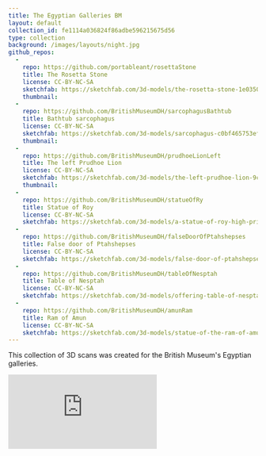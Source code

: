 ```yaml
---
title: The Egyptian Galleries BM
layout: default
collection_id: fe1114a036824f86adbe596215675d56
type: collection
background: /images/layouts/night.jpg
github_repos:
  -
    repo: https://github.com/portableant/rosettaStone
    title: The Rosetta Stone
    license: CC-BY-NC-SA
    sketchfab: https://sketchfab.com/3d-models/the-rosetta-stone-1e03509704a3490e99a173e53b93e282
    thumbnail:
  -
    repo: https://github.com/BritishMuseumDH/sarcophagusBathtub
    title: Bathtub sarcophagus
    license: CC-BY-NC-SA
    sketchfab: https://sketchfab.com/3d-models/sarcophagus-c0bf465753ef4a76b2aff585e14b28de
    thumbnail:
  -
    repo: https://github.com/BritishMuseumDH/prudhoeLionLeft
    title: The left Prudhoe Lion
    license: CC-BY-NC-SA
    sketchfab: https://sketchfab.com/3d-models/the-left-prudhoe-lion-9ce750612c4e47daa11b5ce4656ad58e
    thumbnail:
  -
    repo: https://github.com/BritishMuseumDH/statueOfRy
    title: Statue of Roy
    license: CC-BY-NC-SA
    sketchfab: https://sketchfab.com/3d-models/a-statue-of-roy-high-priest-of-amun-55fc3feb375842779c07c2a9b4b9f5ea
  -
    repo: https://github.com/BritishMuseumDH/falseDoorOfPtahshepses
    title: False door of Ptahshepses
    license: CC-BY-NC-SA
    sketchfab: https://sketchfab.com/3d-models/false-door-of-ptahshepses-482d017409764141accdbd257faf17b0
  -
    repo: https://github.com/BritishMuseumDH/tableOfNesptah
    title: Table of Nesptah
    license: CC-BY-NC-SA
    sketchfab: https://sketchfab.com/3d-models/offering-table-of-nesptah-41b4e7d9085b41788f96dbd85c41c0d3
  -
    repo: https://github.com/BritishMuseumDH/amunRam
    title: Ram of Amun
    license: CC-BY-NC-SA
    sketchfab: https://sketchfab.com/3d-models/statue-of-the-ram-of-amun-35d49b6d599045d6ba1dd41999b0012e
---
```


This collection of 3D scans was created for the British Museum's Egyptian galleries.

<div class="embed-responsive embed-responsive-4by3">
  <iframe title="A 3D model" class="embed-responsive-item" src="https://sketchfab.com/playlists/embed?collection=fe1114a036824f86adbe596215675d56" frameborder="0" allow="autoplay; fullscreen; vr" mozallowfullscreen="true" webkitallowfullscreen="true"></iframe>
</div>

